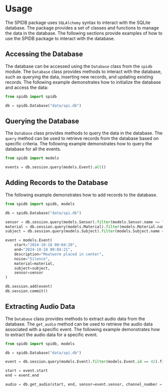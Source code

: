 # Usage

The SPIDB package uses `SQLAlchemy` syntax to interact with the SQLite database. The package provides a set of classes and functions to manage the data in the database. The following sections provide examples of how to use the SPIDB package to interact with the database.

## Accessing the Database

The database can be accessed using the `Database` class from the `spidb` module. The `Database` class provides methods to interact with the database, such as querying the data, inserting new records, and updating existing records. The following example demonstrates how to initialize the database and access the data:

```python
from spidb import spidb

db = spidb.Database("data/spi.db")
```

## Querying the Database

The `Database` class provides methods to query the data in the database. The `query` method can be used to retrieve records from the database based on specific criteria. The following example demonstrates how to query the database for all the events. 

```python
from spidb import models

events = db.session.query(models.Event).all()
```

## Adding Records to the Database

The following example demonstrates how to add records to the database.

```python
from spidb import spidb, models

db = spidb.Database("data/spi.db")

sensor = db.session.query(models.Sensor).filter(models.Sensor.name == "A-SPIDS").first()
material = db.session.query(models.Material).filter(models.Material.name == "Rice").first()
subject = db.session.query(models.Subject).filter(models.Subject.name == "Mealworm").first()

event = models.Event(
    start="2024-10-18 00:04:20",
    end="2024-10-18 00:04:21",
    description="Mealworm placed in center",
    noise="Silence",
    material=material,
    subject=subject,
    sensor=sensor
)

db.session.add(event)
db.session.commit()
```

## Extracting Audio Data

The `Database` class provides methods to extract audio data from the database. The `get_audio` method can be used to retrieve the audio data associated with a specific event. The following example demonstrates how to extract the audio data for a specific event.

```python
from spidb import spidb, models

db = spidb.Database("data/spi.db")

event = db.session.query(models.Event).filter(models.Event.id == 42).first()

start = event.start
end = event.end

audio = db.get_audio(start, end, sensor=event.sensor, channel_number = 10)
```